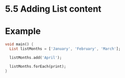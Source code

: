 # 5.5 Adding List content

# Example

```dart
void main() {
  List listMonths = ['January', 'February', 'March'];

  listMonths.add('April');

  listMonths.forEach(print);
}
```
